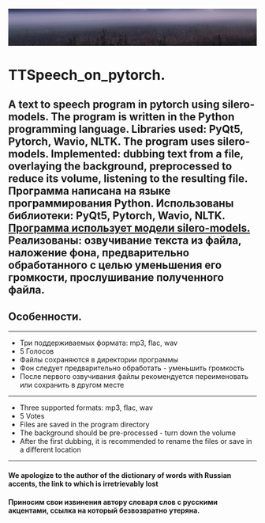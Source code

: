 ![logo](images/tuman.jpg)

# TTSpeech_on_pytorch.

A text to speech program in pytorch using silero-models.
The program is written in the Python programming language. Libraries used: PyQt5, Pytorch, Wavio, NLTK. The program uses silero-models. Implemented: dubbing text from a file,
 overlaying the background, preprocessed to reduce its volume, listening to the resulting file.
Программа написана на языке программирования Python. Использованы библиотеки: PyQt5, Pytorch, Wavio, NLTK. 
[Программа использует модели silero-models.](https://github.com/snakers4/silero-models) Реализованы: озвучивание текста из файла, наложение фона, предварительно обработанного с целью
 уменьшения его громкости, прослушивание полученного файла.
------
## Особенности.
----
+ Три поддерживаемых формата: mp3, flac, wav
+ 5 Голосов
+ Файлы сохраняются в директории программы
+ Фон следует предварительно обработать - уменьшить громкость
+ После первого озвучивания файлы рекомендуется переименовать или сохранить в другом месте
------
+ Three supported formats: mp3, flac, wav
+ 5 Votes
+ Files are saved in the program directory
+ The background should be pre-processed - turn down the volume
+ After the first dubbing, it is recommended to rename the files or save in a different location
------
#### We apologize to the author of the dictionary of words with Russian accents, the link to which is irretrievably lost
#### Приносим свои извинения автору словаря слов с русскими акцентами, ссылка на который безвозвратно утеряна.